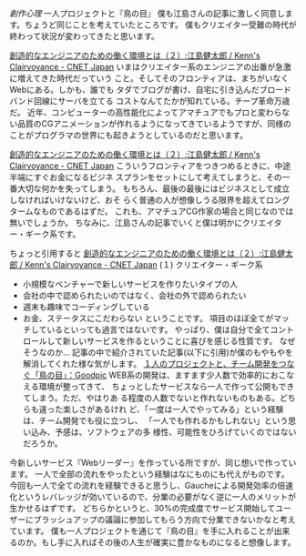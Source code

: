 *創作心理* 一人プロジェクトと『鳥の目』
僕も江島さんの記事に激しく同意します。ちょうど同じことを考えていたところです。
僕もクリエイター受難の時代が終わって状況が変わってきたと思います。

 [創造的なエンジニアのための働く環境とは（２）:江島健太郎 / Kenn's Clairvoyance - CNET Japan](http://blog.japan.cnet.com/kenn/archives/002625.html)
 いまはクリエイター系のエンジニアの出番が急激に増えてきた時代だっていう
 こと。そしてそのフロンティアは、まちがいなくWebにある。しかも、誰でも
 タダでブログが書け、自宅に引き込んだブロードバンド回線にサーバを立てる
 コストなんてたかが知れている。チープ革命万歳だ。
近年、コンピューターの高性能化によってアマチュアでもプロと変わらない品質のCGアニメーションが作れるようになってきているようですが、同様のことがプログラマの世界にも起きようとしているのだと思います。

 [創造的なエンジニアのための働く環境とは（２）:江島健太郎 / Kenn's Clairvoyance - CNET Japan](http://blog.japan.cnet.com/kenn/archives/002625.html)
 こういうフロンティアをつきつめるときに、中途半端にすぐお金になるビジネ
 スプランをセットにして考えてしまうと、その一番大切な何かを失ってしまう。
 もちろん、最後の最後にはビジネスとして成立しなければいけないけど、おそ
 らく普通の人が想像しうる限界を超えてロングタームなものであるはずだ。
これも、アマチュアCG作家の場合と同じなのでは無いでしょうか。
ちなみに、江島さんの記事でいくと僕は明かにクリエイター・ギーク系です。

ちょっと引用すると
 [創造的なエンジニアのための働く環境とは（２）:江島健太郎 / Kenn's Clairvoyance - CNET Japan](http://blog.japan.cnet.com/kenn/archives/002625.html)
 (１) クリエイター・ギーク系
 - 小規模なベンチャーで新しいサービスを作りたいタイプの人
 - 会社の中で認められたいのではなく、会社の外で認められたい
 - 週末も趣味でコーディングしている
 - お金、ステータスにこだわらない
ということです。
項目のほぼ全てがマッチしているといっても過言ではないです。
やっぱり、僕は自分で全てコントロールして新しいサービスを作るということに喜びを感じる性質です。
なぜそうなのか... 記事の中で紹介されていた記事(以下に引用)が僕のもやもやを解消してくれた様な気がします。
 [１人のプロジェクトと、チーム開発をつなぐ「鳥の目」：Goodpic](http://www.goodpic.com/mt/archives2/2006/01/post_142.html)
 WEB系の開発は、ますます少人数で効率的におこなえる環境が整ってきて、
 ちょっとしたサービスなら一人で作って公開もできてしまう。ただ、やはりあ
 る程度の人数でないと作れないものもある。どちらも違った楽しさがあるけれ
 ど、「一度は一人でやってみる」という経験は、チーム開発でも役に立つし、
 「一人でも作れるかもしれない」という思い込み、予感は、ソフトウェアの多
 様性、可能性をひろげていくのではないだろうか。

今新しいサービス『Webリーダー』を作っている所ですが、同じ想いで作っています。
一人で全部の流れをやったという経験はなにものにも代えがものです。
今回も一人で全ての流れを経験できると思うし、Gaucheによる開発効率の倍速化というレバレッジが効いているので、分業の必要がなく逆に一人のメリットが生かせるはずです。
どちらかというと、30%の完成度でサービス開始してユーザーにブラッシュアップの議論に参加してもらう方向で分業できないかなと考えています。
僕も一人プロジェクトを通じて『鳥の目』を手に入れることが出来るのか。もし手に入ればその後の人生が確実に豊かなものになると想像します。

